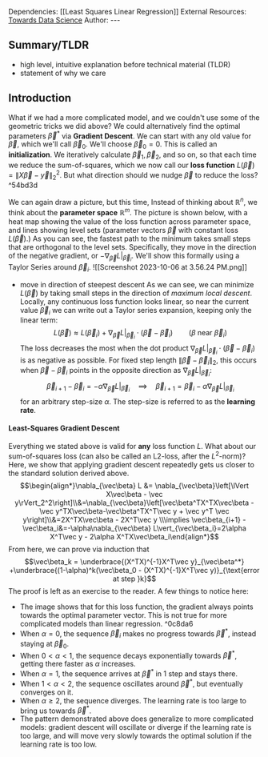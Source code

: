 Dependencies: [[Least Squares Linear Regression]]
External Resources: [Towards Data Science](https://towardsdatascience.com/linear-regression-using-gradient-descent-97a6c8700931)
Author: --- 

## Summary/TLDR
- high level, intuitive explanation before technical material (TLDR)
- statement of why we care
## Introduction
What if we had a more complicated model, and we couldn't use some of the geometric tricks we did above? We could alternatively find the optimal parameters $\vec\beta^*$ via **Gradient Descent**. We can start with any old value for $\vec\beta$, which we'll call $\vec\beta_0$. We'll choose $\vec\beta_0 = 0$. This is called an **initialization**. We iteratively calculate $\vec\beta_1, \vec \beta_2,$ and so on, so that each time we reduce the sum-of-squares, which we now call our **loss function** $L(\vec\beta) = \lVert X\vec\beta - \vec y\rVert^2_2$. But what direction should we nudge $\vec\beta$ to reduce the loss? ^54bd3d

We can again draw a picture, but this time, Instead of thinking about $\mathbb{R}^n$, we think about the **parameter space** $\mathbb R^m$. The picture is shown below, with a heat map showing the value of the loss function across parameter space, and lines showing level sets (parameter vectors $\vec\beta$ with constant loss $L(\vec\beta)$.) As you can see, the fastest path to the minimum takes small steps that are orthogonal to the level sets. Specifically, they move in the direction of the negative gradient, or  $-\nabla_{\vec\beta} L \vert_{\vec\beta_i}$. We'll show this formally using a Taylor Series around $\vec\beta_i$.
![[Screenshot 2023-10-06 at 3.56.24 PM.png]]
- move in direction of steepest descent
As we can see, we can minimize $L(\vec\beta)$ by taking small steps in the direction of *maximum local descent*. Locally, any continuous loss function looks linear, so near the current value $\vec\beta_i$ we can write out a Taylor series expansion, keeping only the linear term:
$$L(\vec\beta) \approx L(\vec\beta_i) + \nabla_{\vec\beta} L \vert_{\vec\beta_i} \cdot (\vec\beta-\vec\beta_i) \qquad (\beta \text{ near }\vec\beta_i)$$
The loss decreases the most when the dot product $\nabla_{\vec\beta} L \vert_{\vec\beta_i} \cdot (\vec\beta-\vec\beta_i)$ is as negative as possible. For fixed step length $\lVert \vec\beta-\vec\beta_i\rVert_2$, this occurs when $\vec\beta-\vec\beta_i$ points in the opposite direction as $\nabla_{\vec\beta} L \vert_{\vec\beta_i}$:$$\vec\beta_{i+1} - \vec\beta_i = -\alpha \nabla_{\vec\beta} L \vert_{\vec\beta_i} \quad\implies\quad \vec\beta_{i+1} = \vec\beta_i-\alpha \nabla_{\vec\beta} L \vert_{\vec\beta_i} $$ for an arbitrary step-size $\alpha$. The step-size is referred to as the **learning rate**.
#### Least-Squares Gradient Descent
Everything we stated above is valid for **any** loss function $L$. What about our sum-of-squares loss (can also be called an L2-loss, after the $L^2$-norm)? Here, we show that applying gradient descent repeatedly gets us closer to the standard solution derived above.$$\begin{align*}\nabla_{\vec\beta} L &= \nabla_{\vec\beta}\left[\lVert X\vec\beta - \vec y\rVert_2^2\right]\\&=\nabla_{\vec\beta}\left[\vec\beta^TX^TX\vec\beta - \vec y^TX\vec\beta-\vec\beta^TX^T\vec y + \vec y^T \vec y\right]\\&=2X^TX\vec\beta - 2X^T\vec y \\\implies \vec\beta_{i+1} - \vec\beta_i&=-\alpha\nabla_{\vec\beta} L\vert_{\vec\beta_i}=2\alpha X^T\vec y - 2\alpha X^TX\vec\beta_i\end{align*}$$From here, we can prove via induction that $$\vec\beta_k = \underbrace{(X^TX)^{-1}X^T\vec y}_{\vec\beta^*} +\underbrace{(1-\alpha)^k(\vec\beta_0 - (X^TX)^{-1}X^T\vec y)}_{\text{error at step }k}$$The proof is left as an exercise to the reader. A few things to notice here:
- The image shows that for this loss function, the gradient always points towards the optimal parameter vector. This is not true for more complicated models than linear regression. ^0c8da6
- When $\alpha = 0$, the sequence $\vec\beta_i$ makes no progress towards $\vec\beta^*$, instead staying at $\vec\beta_0$. 
- When $0 < \alpha < 1$, the sequence decays exponentially towards $\vec\beta^*$, getting there faster as $\alpha$ increases.
- When $\alpha = 1$, the sequence arrives at $\vec\beta^*$ in 1 step and stays there.
- When $1 < \alpha < 2$, the sequence oscillates around $\vec\beta^*$, but eventually converges on it.
- When $\alpha \geq 2$, the sequence diverges. The learning rate is too large to bring us towards $\vec\beta^*$.
- The pattern demonstrated above does generalize to more complicated models: gradient descent will oscillate or diverge if the learning rate is too large, and will move very slowly towards the optimal solution if the learning rate is too low.